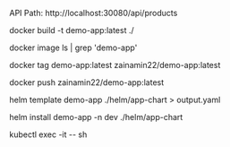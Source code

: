 API Path: http://localhost:30080/api/products

docker build -t demo-app:latest ./

docker image ls | grep 'demo-app'

docker tag demo-app:latest zainamin22/demo-app:latest 

docker push zainamin22/demo-app:latest 

helm template demo-app ./helm/app-chart > output.yaml

helm install demo-app -n dev ./helm/app-chart

kubectl exec -it <podname> -- sh
